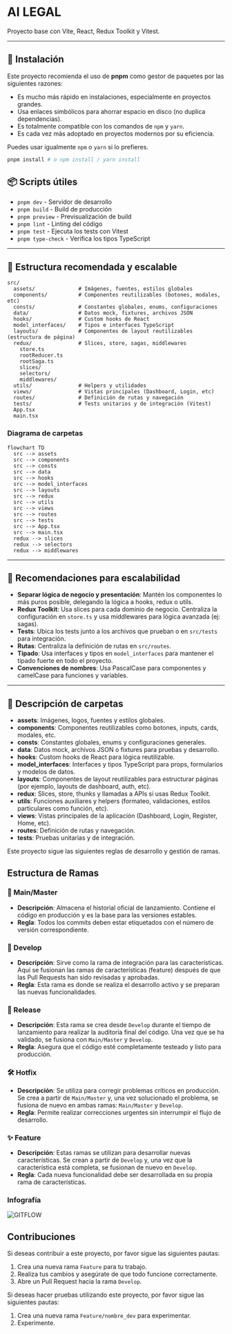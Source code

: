 # AI LEGAL

Proyecto base con Vite, React, Redux Toolkit y Vitest.

---

## 🚀 Instalación

Este proyecto recomienda el uso de **pnpm** como gestor de paquetes por las siguientes razones:

- Es mucho más rápido en instalaciones, especialmente en proyectos grandes.
- Usa enlaces simbólicos para ahorrar espacio en disco (no duplica dependencias).
- Es totalmente compatible con los comandos de `npm` y `yarn`.
- Es cada vez más adoptado en proyectos modernos por su eficiencia.

Puedes usar igualmente `npm` o `yarn` si lo prefieres.

```sh
pnpm install # o npm install / yarn install
```

## 📦 Scripts útiles

- `pnpm dev` - Servidor de desarrollo
- `pnpm build` - Build de producción
- `pnpm preview` - Previsualización de build
- `pnpm lint` - Linting del código
- `pnpm test` - Ejecuta los tests con Vitest
- `pnpm type-check` - Verifica los tipos TypeScript

---

## 📁 Estructura recomendada y escalable

```text
src/
  assets/              # Imágenes, fuentes, estilos globales
  components/          # Componentes reutilizables (botones, modales, etc)
  consts/              # Constantes globales, enums, configuraciones
  data/                # Datos mock, fixtures, archivos JSON
  hooks/               # Custom hooks de React
  model_interfaces/    # Tipos e interfaces TypeScript
  layouts/             # Componentes de layout reutilizables (estructura de página)
  redux/               # Slices, store, sagas, middlewares
    store.ts
    rootReducer.ts
    rootSaga.ts
    slices/
    selectors/
    middlewares/
  utils/               # Helpers y utilidades
  views/               # Vistas principales (Dashboard, Login, etc)
  routes/              # Definición de rutas y navegación
  tests/               # Tests unitarios y de integración (Vitest)
  App.tsx
  main.tsx
```

### Diagrama de carpetas

```mermaid
flowchart TD
  src --> assets
  src --> components
  src --> consts
  src --> data
  src --> hooks
  src --> model_interfaces
  src --> layouts
  src --> redux
  src --> utils
  src --> views
  src --> routes
  src --> tests
  src --> App.tsx
  src --> main.tsx
  redux --> slices
  redux --> selectors
  redux --> middlewares
```

---

## 🧩 Recomendaciones para escalabilidad

- **Separar lógica de negocio y presentación**: Mantén los componentes lo más puros posible, delegando la lógica a hooks, redux o utils.
- **Redux Toolkit**: Usa slices para cada dominio de negocio. Centraliza la configuración en `store.ts` y usa middlewares para lógica avanzada (ej: sagas).
- **Tests**: Ubica los tests junto a los archivos que prueban o en `src/tests` para integración.
- **Rutas**: Centraliza la definición de rutas en `src/routes`.
- **Tipado**: Usa interfaces y tipos en `model_interfaces` para mantener el tipado fuerte en todo el proyecto.
- **Convenciones de nombres**: Usa PascalCase para componentes y camelCase para funciones y variables.

---

## 📂 Descripción de carpetas

- **assets**: Imágenes, logos, fuentes y estilos globales.
- **components**: Componentes reutilizables como botones, inputs, cards, modales, etc.
- **consts**: Constantes globales, enums y configuraciones generales.
- **data**: Datos mock, archivos JSON o fixtures para pruebas y desarrollo.
- **hooks**: Custom hooks de React para lógica reutilizable.
- **model_interfaces**: Interfaces y tipos TypeScript para props, formularios y modelos de datos.
- **layouts**: Componentes de layout reutilizables para estructurar páginas (por ejemplo, layouts de dashboard, auth, etc).
- **redux**: Slices, store, thunks y llamadas a APIs si usas Redux Toolkit.
- **utils**: Funciones auxiliares y helpers (formateo, validaciones, estilos particulares como función, etc).
- **views**: Vistas principales de la aplicación (Dashboard, Login, Register, Home, etc).
- **routes**: Definición de rutas y navegación.
- **tests**: Pruebas unitarias y de integración.

Este proyecto sigue las siguientes reglas de desarrollo y gestión de ramas.

## Estructura de Ramas

### 🌟 Main/Master

- **Descripción**: Almacena el historial oficial de lanzamiento. Contiene el código en producción y es la base para las versiones estables.
- **Regla**: Todos los commits deben estar etiquetados con el número de versión correspondiente.

### 🔄 Develop

- **Descripción**: Sirve como la rama de integración para las características. Aquí se fusionan las ramas de características (feature) después de que las Pull Requests han sido revisadas y aprobadas.
- **Regla**: Esta rama es donde se realiza el desarrollo activo y se preparan las nuevas funcionalidades.

### 🚀 Release

- **Descripción**: Esta rama se crea desde `Develop` durante el tiempo de lanzamiento para realizar la auditoría final del código. Una vez que se ha validado, se fusiona con `Main/Master` y `Develop`.
- **Regla**: Asegura que el código esté completamente testeado y listo para producción.

### 🛠️ Hotfix

- **Descripción**: Se utiliza para corregir problemas críticos en producción. Se crea a partir de `Main/Master` y, una vez solucionado el problema, se fusiona de nuevo en ambas ramas: `Main/Master` y `Develop`.
- **Regla**: Permite realizar correcciones urgentes sin interrumpir el flujo de desarrollo.

### ✨ Feature

- **Descripción**: Estas ramas se utilizan para desarrollar nuevas características. Se crean a partir de `Develop` y, una vez que la característica está completa, se fusionan de nuevo en `Develop`.
- **Regla**: Cada nueva funcionalidad debe ser desarrollada en su propia rama de características.

### Infografía

![GITFLOW](https://user-images.githubusercontent.com/47147484/120933311-3819a980-c702-11eb-999e-797386ee07fd.png)

## Contribuciones

Si deseas contribuir a este proyecto, por favor sigue las siguientes pautas:

1. Crea una nueva rama `Feature` para tu trabajo.
2. Realiza tus cambios y asegúrate de que todo funcione correctamente.
3. Abre un Pull Request hacia la rama `Develop`.

Si deseas hacer pruebas utilizando este proyecto, por favor sigue las siguientes pautas:

1. Crea una nueva rama `Feature/nombre_dev` para experimentar.
2. Experimente.
